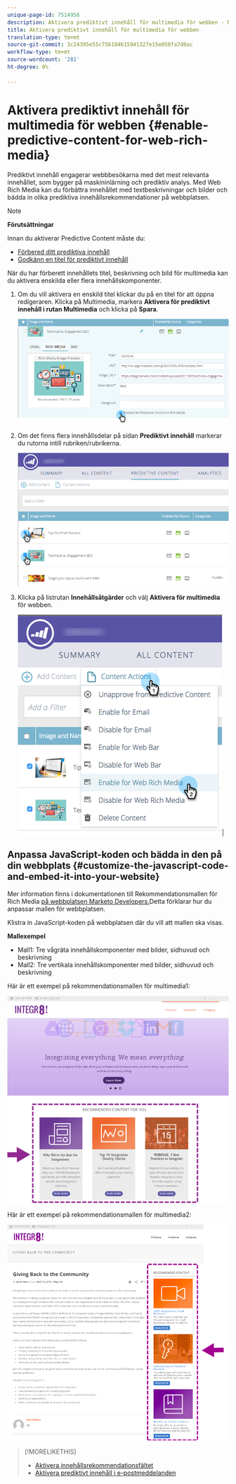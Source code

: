 ```yaml
---
unique-page-id: 7514956
description: Aktivera prediktivt innehåll för multimedia för webben - Marketo Docs - produktdokumentation
title: Aktivera prediktivt innehåll för multimedia för webben
translation-type: tm+mt
source-git-commit: 3c24395e55c756184615941327e15e050fa7d0ac
workflow-type: tm+mt
source-wordcount: '281'
ht-degree: 0%

---
```



# Aktivera prediktivt innehåll för multimedia för webben {#enable-predictive-content-for-web-rich-media}

Prediktivt innehåll engagerar webbbesökarna med det mest relevanta innehållet, som bygger på maskininlärning och prediktiv analys. Med Web Rich Media kan du förbättra innehållet med textbeskrivningar och bilder och bädda in olika prediktiva innehållsrekommendationer på webbplatsen.

>[!NOTE]
>
>**Förutsättningar**
>
>Innan du aktiverar Predictive Content måste du:
>
>* [Förbered ditt prediktiva innehåll](http://docs.marketo.com/display/docs/edit+predictive+content)
>* [Godkänn en titel för prediktivt innehåll](/help/marketo/product-docs/predictive-content/working-with-all-content/approve-a-title-for-predictive-content.md)

>



När du har förberett innehållets titel, beskrivning och bild för multimedia kan du aktivera enskilda eller flera innehållskomponenter.

1. Om du vill aktivera en enskild titel klickar du på en titel för att öppna redigeraren. Klicka på Multimedia, markera **Aktivera för prediktivt innehåll i rutan Multimedia** och klicka på **Spara**.

   ![](assets/image2017-10-3-9-3a50-3a29.png)

1. Om det finns flera innehållsdelar på sidan **Prediktivt innehåll** markerar du rutorna intill rubriken/rubrikerna.

   ![](assets/image2017-10-3-10-3a0-3a42.png)

1. Klicka på listrutan **Innehållsåtgärder** och välj **Aktivera för multimedia** för webben.

   ![](assets/image2017-10-3-10-3a2-3a6.png)|

## Anpassa JavaScript-koden och bädda in den på din webbplats  {#customize-the-javascript-code-and-embed-it-into-your-website}

Mer information finns i dokumentationen till Rekommendationsmallen för Rich Media [på webbplatsen Marketo Developers.](http://developers.marketo.com/documentation/websites/rtp-rich-media-recommendations-api)Detta förklarar hur du anpassar mallen för webbplatsen.

Klistra in JavaScript-koden på webbplatsen där du vill att mallen ska visas.

**Mallexempel**

* Mall1: Tre vågräta innehållskomponenter med bilder, sidhuvud och beskrivning
* Mall2: Tre vertikala innehållskomponenter med bilder, sidhuvud och beskrivning

Här är ett exempel på rekommendationsmallen för multimedia1:

![](assets/image2015-6-1-17-3a8-3a33.png)

Här är ett exempel på rekommendationsmallen för multimedia2:

![](assets/image2015-12-20-10-3a35-3a12.png)

>[!MORELIKETHIS]
>
>* [Aktivera innehållsrekommendationsfältet](enable-the-content-recommendation-bar.md)
>* [Aktivera prediktivt innehåll i e-postmeddelanden](http://docs.marketo.com/x/vLit)


